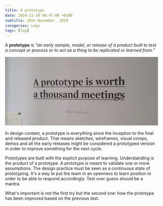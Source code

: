 ```yaml
---
title: A prototype
date: 2019-11-20 08:47:00 +0100
subtitle: 20th November, 2019
categories: Logs
tags: [log]
---
```


A **prototype** is *"an early sample, model, or release of a product built to test a concept or process or to act as a thing to be replicated or learned from."*

![](../assets/log/n390_prototyping-cover.jpg)

In design context, a prototype is everything since the inception to the final and released product. That means sketches, wireframes, visual comps, demos and all the early releases might be considered a prototyped version in order to improve something for the next cycle.

Prototypes are built with the explicit purpose of learning. Understanding is the product of a prototype. A prototype is meant to validate one or more assumptions. The design practice must be seen as a continuous state of prototyping. It's a way to put the team in an openness to learn position in order to be able to respond accordingly. Test over guess should be a mantra. 

What's important is not the first try but the second one: how the prototype has been improved based on the previous test.

